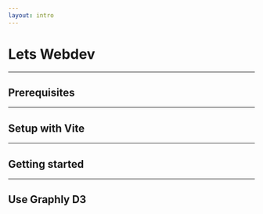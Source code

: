 ```yaml
---
layout: intro
---
```


# Lets Webdev
<Toc mode="onlySiblings" />

---

## Prerequisites

---

## Setup with Vite

---

## Getting started

---

## Use Graphly D3
